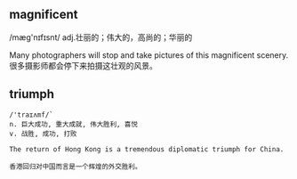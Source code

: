 ## magnificent
/mæɡ'nɪfɪsnt/
adj.壮丽的；伟大的，高尚的；华丽的

Many photographers will stop and take pictures of this magnificent scenery.
很多摄影师都会停下来拍摄这壮观的风景。

## triumph
```
/'traɪʌmf/`
n. 巨大成功, 重大成就, 伟大胜利, 喜悦
v. 战胜, 成功, 打败

The return of Hong Kong is a tremendous diplomatic triumph for China.

香港回归对中国而言是一个辉煌的外交胜利。
```